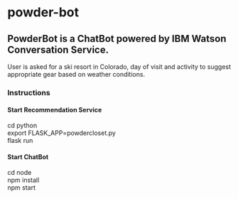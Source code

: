# powder-bot

## PowderBot is a ChatBot powered by IBM Watson Conversation Service. 

User is asked for a ski resort in Colorado, day of visit and activity to suggest appropriate gear based on weather conditions.

### Instructions

#### Start Recommendation Service

cd python  
export FLASK_APP=powdercloset.py  
flask run  

#### Start ChatBot

cd node  
npm install  
npm start  
